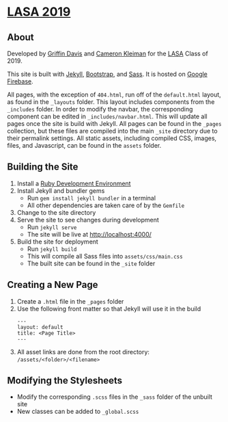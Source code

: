 # [LASA 2019](https://lasa2019.com)

## About
Developed by [Griffin Davis](https://griffindvs.com) and [Cameron Kleiman](https://camk.co) for the [LASA](http://lasahighschool.org) Class of 2019.

This site is built with [Jekyll](https://jekyllrb.com/), [Bootstrap](http://getbootstrap.com/), and [Sass](https://sass-lang.com/). It is hosted on [Google Firebase](https://firebase.google.com/).

All pages, with the exception of `404.html`, run off of the `default.html` layout, as found in the `_layouts` folder. This layout includes components from the `_includes` folder. In order to modify the navbar, the corresponding component can be edited in `_includes/navbar.html`. This will update all pages once the site is build with Jekyll. All pages can be found in the `_pages` collection, but these files are compiled into the main `_site` directory due to their permalink settings. All static assets, including compiled CSS, images, files, and Javascript, can be found in the `assets` folder.

## Building the Site
1. Install a [Ruby Development Environment](https://jekyllrb.com/docs/installation/)
2. Install Jekyll and bundler gems
   - Run `gem install jekyll bundler` in a terminal
   - All other dependencies are taken care of by the `Gemfile`
3. Change to the site directory
4. Serve the site to see changes during development
   - Run `jekyll serve`
   - The site will be live at [http://localhost:4000/](http://localhost:4000/)
5. Build the site for deployment
   - Run `jekyll build`
   - This will compile all Sass files into `assets/css/main.css`
   - The built site can be found in the `_site` folder
   
## Creating a New Page
1. Create a `.html` file in the `_pages` folder
2. Use the following front matter so that Jekyll will use it in the build
    ```
    ---
    layout: default
    title: <Page Title>
    ---
    ```
3. All asset links are done from the root directory: `/assets/<folder>/<filename>`
    
## Modifying the Stylesheets
- Modify the corresponding `.scss` files in the `_sass` folder of the unbuilt site
- New classes can be added to `_global.scss`
